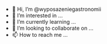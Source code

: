 - 👋 Hi, I’m @wyposazeniegastronomii
- 👀 I’m interested in ...
- 🌱 I’m currently learning ...
- 💞️ I’m looking to collaborate on ...
- 📫 How to reach me ...

<!---
wyposazeniegastronomii/wyposazeniegastronomii is a ✨ special ✨ repository because its `README.md` (this file) appears on your GitHub profile.
You can click the Preview link to take a look at your changes.
--->
